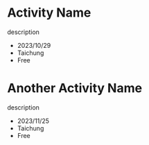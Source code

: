 # Activity Name

description

* 2023/10/29
* Taichung
* Free

# Another Activity Name

description

* 2023/11/25
* Taichung
* Free
